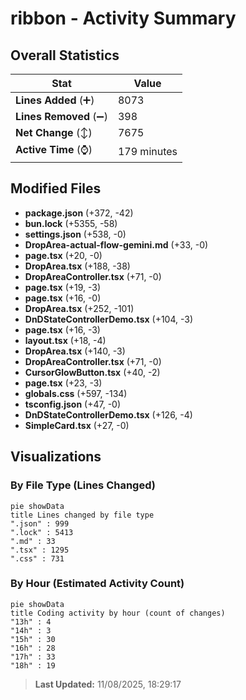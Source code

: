# ribbon - Activity Summary 

## Overall Statistics

| Stat                   | Value                                                             |
| ---------------------- | ----------------------------------------------------------------- |
| **Lines Added** (➕)   | 8073                                          |
| **Lines Removed** (➖) | 398                                        |
| **Net Change** (↕)    | 7675                |
| **Active Time** (⌚)   | 179 minutes |


## Modified Files
- **package.json** (+372, -42)
- **bun.lock** (+5355, -58)
- **settings.json** (+538, -0)
- **DropArea-actual-flow-gemini.md** (+33, -0)
- **page.tsx** (+20, -0)
- **DropArea.tsx** (+188, -38)
- **DropAreaController.tsx** (+71, -0)
- **page.tsx** (+19, -3)
- **page.tsx** (+16, -0)
- **DropArea.tsx** (+252, -101)
- **DnDStateControllerDemo.tsx** (+104, -3)
- **page.tsx** (+16, -3)
- **layout.tsx** (+18, -4)
- **DropArea.tsx** (+140, -3)
- **DropAreaController.tsx** (+71, -0)
- **CursorGlowButton.tsx** (+40, -2)
- **page.tsx** (+23, -3)
- **globals.css** (+597, -134)
- **tsconfig.json** (+47, -0)
- **DnDStateControllerDemo.tsx** (+126, -4)
- **SimpleCard.tsx** (+27, -0)

## Visualizations

### By File Type (Lines Changed)

```mermaid
pie showData
title Lines changed by file type
".json" : 999
".lock" : 5413
".md" : 33
".tsx" : 1295
".css" : 731
```

### By Hour (Estimated Activity Count)

```mermaid
pie showData
title Coding activity by hour (count of changes)
"13h" : 4
"14h" : 3
"15h" : 30
"16h" : 28
"17h" : 33
"18h" : 19
```


> **Last Updated:** 11/08/2025, 18:29:17